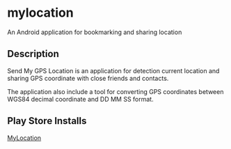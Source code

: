 # mylocation
An Android application for bookmarking and sharing  location 

## Description
Send My GPS Location is an application for detection current location and sharing GPS coordinate with close friends and contacts.

The application also include a tool for converting GPS coordinates between WGS84 decimal coordinate and DD MM SS format.

## Play Store Installs
[MyLocation](https://play.google.com/store/apps/details?id=net.mypapit.mobile.myposition)
